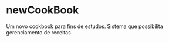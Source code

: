 # newCookBook
Um novo cookbook para fins de estudos. Sistema que possibilita gerenciamento de receitas
